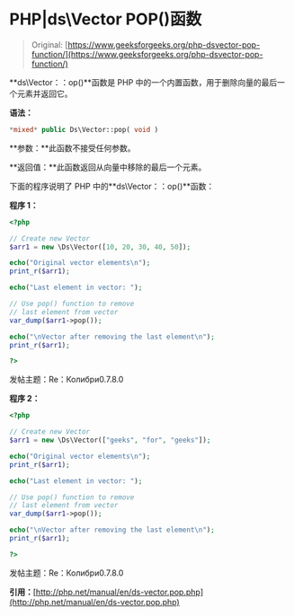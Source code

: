 # PHP|ds\Vector POP()函数

> Original: [https://www.geeksforgeeks.org/php-dsvector-pop-function/](https://www.geeksforgeeks.org/php-dsvector-pop-function/)

**ds\Vector：：op()**函数是 PHP 中的一个内置函数，用于删除向量的最后一个元素并返回它。

**语法：**

```php
*mixed* public Ds\Vector::pop( void )

```

**参数：**此函数不接受任何参数。

**返回值：**此函数返回从向量中移除的最后一个元素。

下面的程序说明了 PHP 中的**ds\Vector：：op()**函数：

**程序 1：**

```php
<?php

// Create new Vector
$arr1 = new \Ds\Vector([10, 20, 30, 40, 50]);

echo("Original vector elements\n");
print_r($arr1);

echo("Last element in vector: ");

// Use pop() function to remove
// last element from vector
var_dump($arr1->pop());

echo("\nVector after removing the last element\n");
print_r($arr1);

?>
```

发帖主题：Re：Колибри0.7.8.0

**程序 2：**

```php
<?php

// Create new Vector
$arr1 = new \Ds\Vector(["geeks", "for", "geeks"]);

echo("Original vector elements\n");
print_r($arr1);

echo("Last element in vector: ");

// Use pop() function to remove
// last element from vector
var_dump($arr1->pop());

echo("\nVector after removing the last element\n");
print_r($arr1);

?>
```

发帖主题：Re：Колибри0.7.8.0

**引用：**[http://php.net/manual/en/ds-vector.pop.php](http://php.net/manual/en/ds-vector.pop.php)